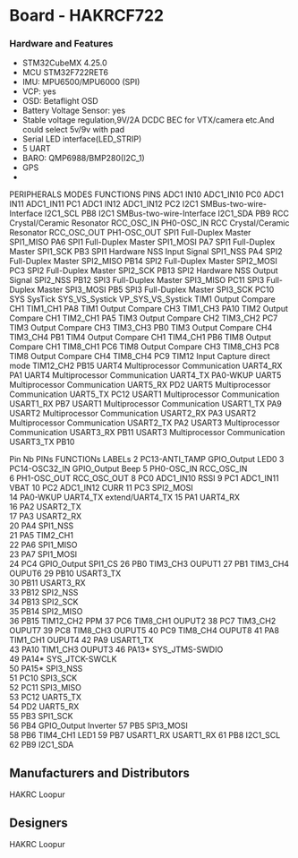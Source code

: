 # Board - HAKRCF722


### Hardware and Features

  - STM32CubeMX 	4.25.0
  - MCU	STM32F722RET6
  - IMU: MPU6500/MPU6000 (SPI) 
  - VCP: yes
  - OSD: Betaflight OSD
  - Battery Voltage Sensor: yes
  - Stable voltage regulation,9V/2A DCDC BEC for VTX/camera etc.And could select 5v/9v with pad
  - Serial LED interface(LED_STRIP)
  - 5 UART 
  - BARO: QMP6988/BMP280(I2C_1)
  - GPS
  - 


PERIPHERALS	MODES	FUNCTIONS	PINS
ADC1	IN10	ADC1_IN10	PC0
ADC1	IN11	ADC1_IN11	PC1
ADC1	IN12	ADC1_IN12	PC2
I2C1	SMBus-two-wire-Interface	I2C1_SCL	PB8
I2C1	SMBus-two-wire-Interface	I2C1_SDA	PB9
RCC	Crystal/Ceramic Resonator	RCC_OSC_IN	PH0-OSC_IN
RCC	Crystal/Ceramic Resonator	RCC_OSC_OUT	PH1-OSC_OUT
SPI1	Full-Duplex Master	SPI1_MISO	PA6
SPI1	Full-Duplex Master	SPI1_MOSI	PA7
SPI1	Full-Duplex Master	SPI1_SCK	PB3
SPI1	Hardware NSS Input Signal	SPI1_NSS	PA4
SPI2	Full-Duplex Master	SPI2_MISO	PB14
SPI2	Full-Duplex Master	SPI2_MOSI	PC3
SPI2	Full-Duplex Master	SPI2_SCK	PB13
SPI2	Hardware NSS Output Signal	SPI2_NSS	PB12
SPI3	Full-Duplex Master	SPI3_MISO	PC11
SPI3	Full-Duplex Master	SPI3_MOSI	PB5
SPI3	Full-Duplex Master	SPI3_SCK	PC10
SYS	SysTick	SYS_VS_Systick	VP_SYS_VS_Systick
TIM1	Output Compare CH1	TIM1_CH1	PA8
TIM1	Output Compare CH3	TIM1_CH3	PA10
TIM2	Output Compare CH1	TIM2_CH1	PA5
TIM3	Output Compare CH2	TIM3_CH2	PC7
TIM3	Output Compare CH3	TIM3_CH3	PB0
TIM3	Output Compare CH4	TIM3_CH4	PB1
TIM4	Output Compare CH1	TIM4_CH1	PB6
TIM8	Output Compare CH1	TIM8_CH1	PC6
TIM8	Output Compare CH3	TIM8_CH3	PC8
TIM8	Output Compare CH4	TIM8_CH4	PC9
TIM12	Input Capture direct mode	TIM12_CH2	PB15
UART4	Multiprocessor Communication	UART4_RX	PA1
UART4	Multiprocessor Communication	UART4_TX	PA0-WKUP
UART5	Multiprocessor Communication	UART5_RX	PD2
UART5	Multiprocessor Communication	UART5_TX	PC12
USART1	Multiprocessor Communication	USART1_RX	PB7
USART1	Multiprocessor Communication	USART1_TX	PA9
USART2	Multiprocessor Communication	USART2_RX	PA3
USART2	Multiprocessor Communication	USART2_TX	PA2
USART3	Multiprocessor Communication	USART3_RX	PB11
USART3	Multiprocessor Communication	USART3_TX	PB10



Pin Nb	PINs	FUNCTIONs	LABELs
2	PC13-ANTI_TAMP	GPIO_Output	LED0
3	PC14-OSC32_IN	GPIO_Output	Beep
5	PH0-OSC_IN	RCC_OSC_IN	
6	PH1-OSC_OUT	RCC_OSC_OUT	
8	PC0	ADC1_IN10	RSSI
9	PC1	ADC1_IN11	VBAT
10	PC2	ADC1_IN12	CURR
11	PC3	SPI2_MOSI	
14	PA0-WKUP	UART4_TX	extend/UART4_TX
15	PA1	UART4_RX	
16	PA2	USART2_TX	
17	PA3	USART2_RX	
20	PA4	SPI1_NSS	
21	PA5	TIM2_CH1	
22	PA6	SPI1_MISO	
23	PA7	SPI1_MOSI	
24	PC4	GPIO_Output	SPI1_CS
26	PB0	TIM3_CH3	OUPUT1
27	PB1	TIM3_CH4	OUPUT6
29	PB10	USART3_TX	
30	PB11	USART3_RX	
33	PB12	SPI2_NSS	
34	PB13	SPI2_SCK	
35	PB14	SPI2_MISO	
36	PB15	TIM12_CH2	PPM
37	PC6	TIM8_CH1	OUPUT2
38	PC7	TIM3_CH2	OUPUT7
39	PC8	TIM8_CH3	OUPUT5
40	PC9	TIM8_CH4	OUPUT8
41	PA8	TIM1_CH1	OUPUT4
42	PA9	USART1_TX	
43	PA10	TIM1_CH3	OUPUT3
46	PA13*	SYS_JTMS-SWDIO	
49	PA14*	SYS_JTCK-SWCLK	
50	PA15*	SPI3_NSS	
51	PC10	SPI3_SCK	
52	PC11	SPI3_MISO	
53	PC12	UART5_TX	
54	PD2	UART5_RX	
55	PB3	SPI1_SCK	
56	PB4	GPIO_Output	Inverter
57	PB5	SPI3_MOSI	
58	PB6	TIM4_CH1	LED1
59	PB7	USART1_RX	USART1_RX
61	PB8	I2C1_SCL	
62	PB9	I2C1_SDA	


## Manufacturers and Distributors

HAKRC Loopur


## Designers

HAKRC Loopur


